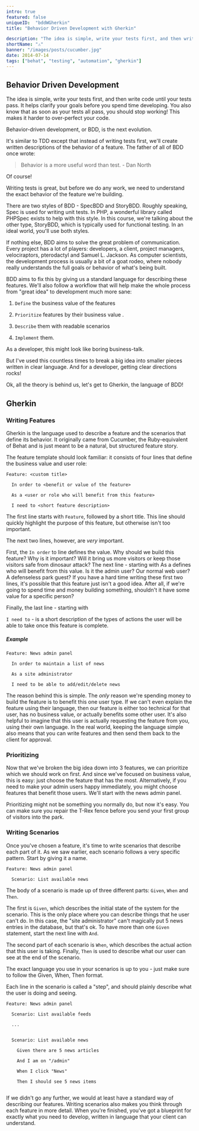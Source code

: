 ```yaml
---
intro: true
featured: false
uniqueID:  "bddWGherkin"
title: "Behavior Driven Development with Gherkin"
description: "The idea is simple, write your tests first, and then write code until your tests pass. It helps clarify your goals before you spend time developing."
shortName: "⚠️"
banner: "/images/posts/cucumber.jpg"
date: 2014-07-14
tags: ["behat", "testing", "automation", "gherkin"]
---
```


## Behavior Driven Development

The idea is simple, write your tests first, and then write code until your tests pass. It helps clarify your goals before you spend time developing. You also know that as soon as your tests all pass, you should stop working! This makes it harder to over-perfect your code.
Behavior-driven development, or BDD, is the next evolution.It's similar to TDD except that instead of writing tests first, we'll create written descriptions of the behavior of a feature. The father of all of BDD once wrote:

>Behavior is a more useful word than test. - Dan NorthOf course!

Writing tests is great, but before we do any work, we need to understand the exact behavior of the feature we're building.There are two styles of BDD - SpecBDD and StoryBDD. Roughly speaking, Spec is used for writing unit tests. In PHP, a wonderful library called PHPSpec exists to help with this style. In this course, we're talking about the other type, StoryBDD, which is typically used for functional testing. In an ideal world, you'll use both styles.If nothing else, BDD aims to solve the great problem of communication. Every project has a lot of players: developers, a client, project managers, velociraptors, pterodactyl and Samuel L. Jackson. As computer scientists, the development process is usually a bit of a goat rodeo, where nobody really understands the full goals or behavior of what's being built.BDD aims to fix this by giving us a standard language for describing these features. We'll also follow a workflow that will help make the whole process from "great idea" to development much more sane:

1. `Define` the business value of the features
2. `Prioritize` features by their business value.
3. `Describe` them with readable scenarios
4. `Implement` them.As a developer, this might look like boring business-talk.

But I've used this countless times to break a big idea into smaller pieces written in clear language. And for a developer, getting clear directions rocks!

Ok, all the theory is behind us, let's get to Gherkin, the language of BDD!

## Gherkin

### Writing Features

Gherkin is the language used to describe a feature and the scenarios that define its behavior. It originally came from Cucumber, the Ruby-equivalent of Behat and is just meant to be a natural, but structured feature story.

The feature template should look familiar: it consists of four lines that define the business value and user role:

```gherkin
Feature: <custom title>		
  In order to <benefit or value of the feature>		
  As a <user or role who will benefit from this feature>		
  I need to <short feature description>
```

The first line starts with `Feature`, followed by a short title. This line should quickly highlight the purpose of this feature, but otherwise isn't too important.The next two lines, however, are *very* important.

First, the `In order` to line defines the value. Why should we build this feature? Why is it important? Will it bring us more visitors or keep those visitors safe from dinosaur attack? The next line - starting with As a defines who will benefit from this value. Is it the admin user? Our normal web user? A defenseless park guest? If you have a hard time writing these first two lines, it's possible that this feature just isn't a good idea. After all, if we're going to spend time and money building something, shouldn't it have some value for a specific person?Finally, the last line - starting with

`I need to` - is a short description of the types of actions the user will be able to take once this feature is complete.

##### Example

```gherkin
Feature: News admin panel		
  In order to maintain a list of news		
  As a site administrator		
  I need to be able to add/edit/delete news
```

The reason behind this is simple. The *only* reason we're spending money to build the feature is to benefit this one user type. If we can't even explain the feature using their language, then our feature is either too technical for that user, has no business value, or actually benefits some other user. It's also helpful to imagine that this user is actually requesting the feature from you, using their own language. In the real world, keeping the language simple also means that you can write features and then send them back to the client for approval.

### Prioritizing

Now that we've broken the big idea down into 3 features, we can prioritize which we should work on first. And since we've focused on business value, this is easy: just choose the feature that has the most. Alternatively, if you need to make your admin users happy immediately, you might choose features that benefit those users. We'll start with the news admin panel.

Prioritizing might not be something you normally do, but now it's easy. You can make sure you repair the T-Rex fence before you send your first group of visitors into the park.### Writing ScenariosOnce you've chosen a feature, it's time to write scenarios that describe each part of it. As we saw earlier, each scenario follows a very specific pattern. Start by giving it a name.

```gherkin
Feature: News admin panel
  Scenario: List available news
```

The body of a scenario is made up of three different parts: `Given`, `When` and `Then`.

The first is `Given`, which describes the initial state of the system for the scenario. This is the only place where you can describe things that he user can't do. In this case, the "site administrator" can't magically put 5 news entries in the database, but that's ok. To have more than one `Given` statement, start the next line with `And`.The second part of each scenario is `When`, which describes the actual action that this user is taking. Finally, `Then` is used to describe what our user can see at the end of the scenario.The exact language you use in your scenarios is up to you - just make sure to follow the Given, When, Then format.

Each line in the scenario is called a "step", and should plainly describe what the user is doing and seeing.

```gherkin
Feature: News admin panel
  Scenario: List available feeds
  ...
  Scenario: List available news		
    Given there are 5 news articles		
    And I am on "/admin"		
    When I click "News"		
    Then I should see 5 news items
```

If we didn't go any further, we would at least have a standard way of describing our features. Writing scenarios also makes you think through each feature in more detail. When you're finished, you've got a blueprint for exactly what you need to develop, written in language that your client can understand.
